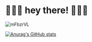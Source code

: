 # 🍓🍓🍓 hey there! 🍓🍓🍓

![mFbzrVL](https://github.com/uma-e/uma-e/assets/53019049/11782300-9e6f-40cf-a9ec-6f5db226e8fd)


[![Anurag's GitHub stats](https://github-readme-stats.vercel.app/api?username=uma-e&theme=rose&title_color=BD1360&text_color=714C41&icon_color=BD1360&show_icons=true&border_color=D3E2CA&bg_color=D3E2CA)](https://github.com/anuraghazra/github-readme-stats)

